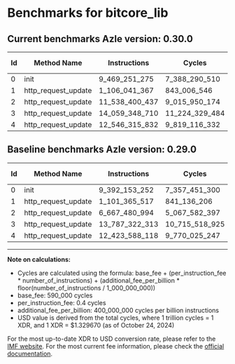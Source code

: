 # Benchmarks for bitcore_lib

## Current benchmarks Azle version: 0.30.0

| Id  | Method Name         | Instructions   | Cycles         | USD           | USD/Million Calls | Change                                  |
| --- | ------------------- | -------------- | -------------- | ------------- | ----------------- | --------------------------------------- |
| 0   | init                | 9_469_251_275  | 7_388_290_510  | $0.0098239882 | $9_823.98         | <font color="red">+77_098_023</font>    |
| 1   | http_request_update | 1_106_041_367  | 843_006_546    | $0.0011209205 | $1_120.92         | <font color="red">+4_675_850</font>     |
| 2   | http_request_update | 11_538_400_437 | 9_015_950_174  | $0.0119882385 | $11_988.23        | <font color="red">+4_870_919_443</font> |
| 3   | http_request_update | 14_059_348_710 | 11_224_329_484 | $0.0149246542 | $14_924.65        | <font color="red">+272_026_397</font>   |
| 4   | http_request_update | 12_546_315_832 | 9_819_116_332  | $0.0130561844 | $13_056.18        | <font color="red">+122_727_714</font>   |

## Baseline benchmarks Azle version: 0.29.0

| Id  | Method Name         | Instructions   | Cycles         | USD           | USD/Million Calls |
| --- | ------------------- | -------------- | -------------- | ------------- | ----------------- |
| 0   | init                | 9_392_153_252  | 7_357_451_300  | $0.0097829823 | $9_782.98         |
| 1   | http_request_update | 1_101_365_517  | 841_136_206    | $0.0011184336 | $1_118.43         |
| 2   | http_request_update | 6_667_480_994  | 5_067_582_397  | $0.0067382123 | $6_738.21         |
| 3   | http_request_update | 13_787_322_313 | 10_715_518_925 | $0.0142481040 | $14_248.10        |
| 4   | http_request_update | 12_423_588_118 | 9_770_025_247  | $0.0129909095 | $12_990.90        |

---

**Note on calculations:**

- Cycles are calculated using the formula: base_fee + (per_instruction_fee \* number_of_instructions) + (additional_fee_per_billion \* floor(number_of_instructions / 1_000_000_000))
- base_fee: 590_000 cycles
- per_instruction_fee: 0.4 cycles
- additional_fee_per_billion: 400_000_000 cycles per billion instructions
- USD value is derived from the total cycles, where 1 trillion cycles = 1 XDR, and 1 XDR = $1.329670 (as of October 24, 2024)

For the most up-to-date XDR to USD conversion rate, please refer to the [IMF website](https://www.imf.org/external/np/fin/data/rms_sdrv.aspx).
For the most current fee information, please check the [official documentation](https://internetcomputer.org/docs/current/developer-docs/gas-cost#execution).
